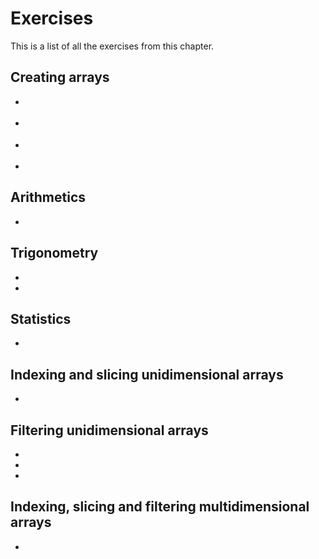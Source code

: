 # Exercises

This is a list of all the exercises from this chapter.

## Creating arrays
- [](numpy_ndarray_creating_linspace_exercise1.md)
- [](numpy_ndarray_creating_zeros_ones_exercise1.md)
- [](numpy_ndarray_creating_zeros_ones_exercise2.md)


- [](numpy_comparisons_exercise.md)

## Arithmetics
- [](numpy_arithmetics_exercise.md)

## Trigonometry
- [](numpy_trigonometry_exercise1.md)
- [](numpy_trigonometry_exercise2.md)

## Statistics
- [](numpy_statistics_exercise.md)

## Indexing and slicing unidimensional arrays
- [](numpy_indexing_slicing_1d_exercise.md)

## Filtering unidimensional arrays
- [](numpy_filtering_1d_exercise1.md)
- [](numpy_filtering_1d_exercise2.md)
- [](numpy_filtering_1d_exercise3.md)

## Indexing, slicing and filtering multidimensional arrays

- [](numpy_filtering_nd_exercise.md)

